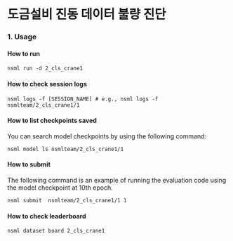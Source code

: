 # 도금설비 진동 데이터 불량 진단

### 1. Usage

#### How to run

```
nsml run -d 2_cls_crane1
```

#### How to check session logs
```
nsml logs -f [SESSION_NAME] # e.g., nsml logs -f nsmlteam/2_cls_crane1/1
```

#### How to list checkpoints saved
You can search model checkpoints by using the following command:
```
nsml model ls nsmlteam/2_cls_crane1/1
```

#### How to submit
The following command is an example of running the evaluation code using the model checkpoint at 10th epoch.
```
nsml submit  nsmlteam/2_cls_crane1/1 1
```

#### How to check leaderboard
```
nsml dataset board 2_cls_crane1
```
